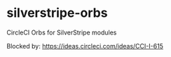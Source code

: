 # silverstripe-orbs
CircleCI Orbs for SilverStripe modules

Blocked by: https://ideas.circleci.com/ideas/CCI-I-615
